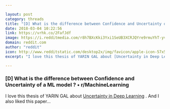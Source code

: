 ```yaml
---

layout: post
category: threads
title: "[D] What is the difference between Confidence and Uncertainty of a ML model ?"
date: 2018-03-04 10:22:56
link: https://vrhk.co/2FafJdf
image: https://i.redditmedia.com/r8h7BXcKki3Yxi1SeUB3XCRJQYre9rmuYhT-yv6cmLY.jpg?w=320&s=a68c67fa330d3378e28376a589f82eb8
domain: reddit.com
author: "reddit"
icon: http://www.redditstatic.com/desktop2x/img/favicon/apple-icon-57x57.png
excerpt: "I love this thesis of YARIN GAL about [Uncertainty in Deep Learning](<http://mlg.eng.cam.ac.uk/yarin/blog_2248.html>) . And I also liked this paper..."

---
```


### [D] What is the difference between Confidence and Uncertainty of a ML model ? • r/MachineLearning

I love this thesis of YARIN GAL about [Uncertainty in Deep Learning](<http://mlg.eng.cam.ac.uk/yarin/blog_2248.html>) . And I also liked this paper...